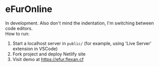 # eFurOnline
In development. Also don't mind the indentation, I'm switching between code editors.  
How to run:
1. Start a localhost server in `public/` (for example, using 'Live Server' extension in VSCode)
2. Fork project and deploy Netlify site
3. Visit demo at https://efur.flexan.cf